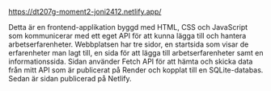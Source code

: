 https://dt207g-moment2-joni2412.netlify.app/ 

Detta är en frontend-applikation byggd med HTML, CSS och JavaScript som kommunicerar med ett eget API för att kunna lägga till och hantera arbetserfarenheter. Webbplatsen har tre sidor, en startsida som visar de erfarenheter man lagt till, en sida för att lägga till arbetserfarenheter samt en informationssida. 
Sidan använder Fetch API för att hämta och skicka data från mitt API som är publicerat på Render och kopplat till en SQLite-databas. 
Sedan är sidan publicerad på Netlify. 